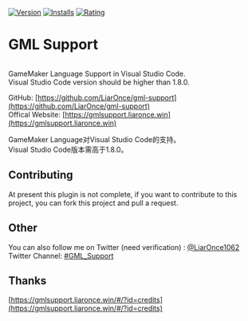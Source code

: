 [![Version](https://vsmarketplacebadge.apphb.com/version/liaronce.gml-support.svg)](https://marketplace.visualstudio.com/items?itemName=liaronce.gml-support)
[![Installs](https://vsmarketplacebadge.apphb.com/installs-short/liaronce.gml-support.svg)](https://marketplace.visualstudio.com/items?itemName=liaronce.gml-support)
[![Rating](https://vsmarketplacebadge.apphb.com/rating/liaronce.gml-support.svg)](https://marketplace.visualstudio.com/items?itemName=liaronce.gml-support)

# GML Support

<div align="center"><img src="https://gmlsupport.liaronce.win/assets/icon.png" alt="" /></div>

GameMaker Language Support in Visual Studio Code.  
Visual Studio Code version should be higher than 1.8.0.

GitHub: [https://github.com/LiarOnce/gml-support](https://github.com/LiarOnce/gml-support)   
Offical Website: [https://gmlsupport.liaronce.win](https://gmlsupport.liaronce.win)

GameMaker Language对Visual Studio Code的支持。      
Visual Studio Code版本需高于1.8.0。    

## Contributing

At present this plugin is not complete, if you want to contribute to this project, you can fork this project and pull a request.

## Other

You can also follow me on Twitter (need verification) : [@LiarOnce1062](https://twitter.com/LiarOnce1062)  
Twitter Channel: [#GML_Support](https://twitter.com/hashtag/GML_Support)

## Thanks

[https://gmlsupport.liaronce.win/#/?id=credits](https://gmlsupport.liaronce.win/#/?id=credits)
